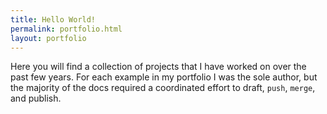 ```yaml
---
title: Hello World!
permalink: portfolio.html
layout: portfolio
---
```


Here you will find a collection of projects that I have worked on over the past few years. For each example in my portfolio I was the sole author, but the majority of the docs required a coordinated effort to draft, `push`, `merge`, and publish. 

